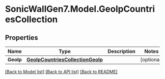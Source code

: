 # SonicWallGen7.Model.GeoIpCountriesCollection

## Properties

Name | Type | Description | Notes
------------ | ------------- | ------------- | -------------
**GeoIp** | [**GeoIpCountriesCollectionGeoIp**](GeoIpCountriesCollectionGeoIp.md) |  | [optional] 

[[Back to Model list]](../README.md#documentation-for-models) [[Back to API list]](../README.md#documentation-for-api-endpoints) [[Back to README]](../README.md)

